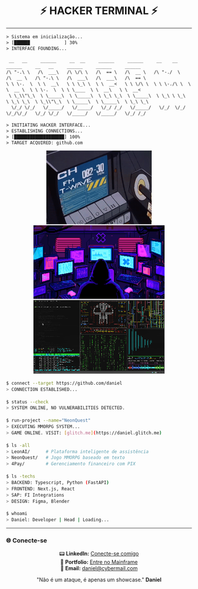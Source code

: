 <div align="center">

# ⚡ HACKER TERMINAL ⚡

</div>

---

```plaintext
> Sistema em inicialização...
> [██████             ] 30%
> INTERFACE FOUNDING...

 __   __     ______     __  __     ______     ______     __    __     ______     __   __     ______     ______     ______    
/\ "-.\ \   /\  ___\   /\ \/\ \   /\  == \   /\  __ \   /\ "-./  \   /\  __ \   /\ "-.\ \   /\  ___\   /\  ___\   /\  == \   
\ \ \-.  \  \ \  __\   \ \ \_\ \  \ \  __<   \ \ \/\ \  \ \ \-./\ \  \ \  __ \  \ \ \-.  \  \ \ \____  \ \  __\   \ \  __<   
 \ \_\\"\_\  \ \_____\  \ \_____\  \ \_\ \_\  \ \_____\  \ \_\ \ \_\  \ \_\ \_\  \ \_\\"\_\  \ \_____\  \ \_____\  \ \_\ \_\ 
  \/_/ \/_/   \/_____/   \/_____/   \/_/ /_/   \/_____/   \/_/  \/_/   \/_/\/_/   \/_/ \/_/   \/_____/   \/_____/   \/_/ /_/ 

> INITIATING HACKER INTERFACE...
> ESTABLISHING CONNECTIONS...
> [███████████████████] 100%
> TARGET ACQUIRED: github.com
```
<div align="center">
<img src="start.gif" alt="Hacker Booting" height="200">
<img src="inprogress.gif" alt="Hacker InProgress" height="200">
<img src="youareminenow.gif" alt="Hacker YouAreMineNow" height="200">
</div>

```bash
$ connect --target https://github.com/daniel
> CONNECTION ESTABLISHED...

$ status --check
> SYSTEM ONLINE, NO VULNERABILITIES DETECTED.

$ run-project --name="NeonQuest"
> EXECUTING MMORPG SYSTEM...
> GAME ONLINE. VISIT: [glitch.me](https://daniel.glitch.me)

$ ls -all
> LeonAI/      # Plataforma inteligente de assistência
> NeonQuest/   # Jogo MMORPG baseado em texto
> 4Pay/        # Gerenciamento financeiro com PIX

$ ls -techs
> BACKEND: Typescript, Python (FastAPI)
> FRONTEND: Next.js, React
> SAP: FI Integrations
> DESIGN: Figma, Blender

$ whoami
> Daniel: Developer | Head | Loading...  
```

---

### 🌐 **Conecte-se**

<div align="center">

📟 **LinkedIn:** [Conecte-se comigo](https://www.linkedin.com/in/daniel)  
📡 **Portfolio:** [Entre no Mainframe](https://daniel.glitch.me)  
📧 **Email:** daniel@cybermail.com  

</div>

<div align="center">

"Não é um ataque, é apenas um showcase."
**Daniel**

</div>
